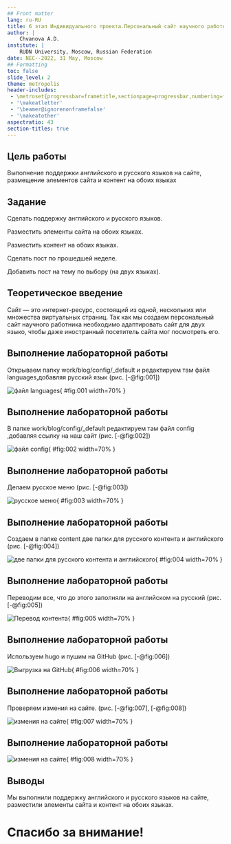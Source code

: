 ```yaml
---
## Front matter
lang: ru-RU
title: 6 этап Индивидуального проекта.Персональный сайт научного работника
author: |
	Chvanova A.D.
institute: |
	RUDN University, Moscow, Russian Federation
date: NEC--2022, 31 May, Moscow
## Formatting
toc: false
slide_level: 2
theme: metropolis
header-includes: 
 - \metroset{progressbar=frametitle,sectionpage=progressbar,numbering=fraction}
 - '\makeatletter'
 - '\beamer@ignorenonframefalse'
 - '\makeatother'
aspectratio: 43
section-titles: true
---
```



## Цель работы

Выполнение поддержки английского и русского языков на сайте, размещение элементов сайта и контент на обоих языках

## Задание

Сделать поддержку английского и русского языков.

Разместить элементы сайта на обоих языках.

Разместить контент на обоих языках.

Сделать пост по прошедшей неделе.

Добавить пост на тему по выбору (на двух языках).

## Теоретическое введение

Сайт  — это интернет-ресурс, состоящий из одной, нескольких или множества виртуальных страниц. Так как мы создаем  персональный сайт научного работника необходимо адаптировать сайт для двух языко, чтобы даже иностранный посетитель сайта мог посмотреть его.

## Выполнение лабораторной работы

Открываем папку work/blog/config/_default и редактируем там файл languages,добавляя русский язык (рис. [-@fig:001])

![файл languages](image/1.png){ #fig:001 width=70% }

## Выполнение лабораторной работы

В папке work/blog/config/_default редактируем там файл config ,добавляя ссылку на наш сайт (рис. [-@fig:002])

![файл config](image/2.png){ #fig:002 width=70% }

## Выполнение лабораторной работы

Делаем русское меню (рис. [-@fig:003])

![русское меню](image/7.png){ #fig:003 width=70% }

## Выполнение лабораторной работы

Создаем в папке content две папки для русского контента и английского (рис. [-@fig:004])

![две папки для русского контента и английского](image/3.png){ #fig:004 width=70% }

## Выполнение лабораторной работы

Переводим все, что до этого заполняли на английском на русский (рис. [-@fig:005])

![Перевод контента](image/4.png){ #fig:005 width=70% }

## Выполнение лабораторной работы

Используем hugo и пушим на GitHub (рис. [-@fig:006])

![Выгрузка на GitHub](image/git.png){ #fig:006 width=70% }

## Выполнение лабораторной работы

Проверяем измения на сайте. (рис. [-@fig:007], [-@fig:008])

![измения на сайте](image/5.png){ #fig:007 width=70% }

## Выполнение лабораторной работы

![измения на сайте](image/6.png){ #fig:008 width=70% }

## Выводы

Мы выполнили поддержку английского и русского языков на сайте, разместили элементы сайта и контент на обоих языках.

# Спасибо за внимание!

